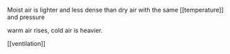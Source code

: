 Moist air is lighter and less dense than dry air with the same [[temperature]] and pressure

warm air rises, cold air is heavier.

[[ventilation]]